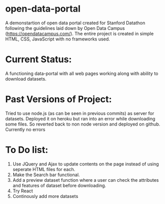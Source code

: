 # open-data-portal
A demonstartion of open data portal created for Stanford Datathon following the guidelines laid down by Open Data Campus (https://opendatacampus.com/). The entire project is created in simple HTML, CSS, JavaScript with no frameworks used. 

# Current Status:
A functioning data-portal with all web pages working along with ability to download datasets. 

# Past Versions of Project:
Tried to use node.js (as can be seen in previous commits) as server for datasets. Deployed it on heroku but ran into an error while downloading some files. So reverted back to non node version and deployed on github. Currently no errors

# To Do list:
1. Use JQuery and Ajax to update contents on the page instead of using seperate HTML files for each.
2. Make the Search bar functional.
3. Add a preview dataset function where a user can check the attributes and features of dataset before downloading.
4. Try React 
5. Continously add more datasets

